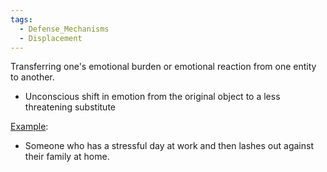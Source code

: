 ```yaml
---
tags:
  - Defense_Mechanisms
  - Displacement
---
```

Transferring one's emotional burden or emotional reaction from one entity to another.
- Unconscious shift in emotion from the original object to a less threatening substitute

<u>Example</u>:
- Someone who has a stressful day at work and then lashes out against their family at home.